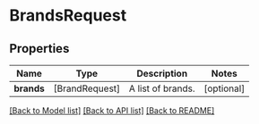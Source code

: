 # BrandsRequest

## Properties
Name | Type | Description | Notes
------------ | ------------- | ------------- | -------------
**brands** | [BrandRequest] | A list of brands. | [optional] 

[[Back to Model list]](../README.md#documentation-for-models) [[Back to API list]](../README.md#documentation-for-api-endpoints) [[Back to README]](../README.md)


